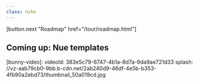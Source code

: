 ```yaml
---
class: nike
---
```


[button.next "Roadmap" href="/tour/roadmap.html"]

## Coming up: Nue templates

[bunny-video]:
  videoId: 383e5c79-6747-4b1a-8d7a-9da9ae721d33
  splash: //vz-aab79cb0-9bb.b-cdn.net/2ab240d9-46df-4e5b-b353-4fb90a2ebd73/thumbnail_50a019cd.jpg

